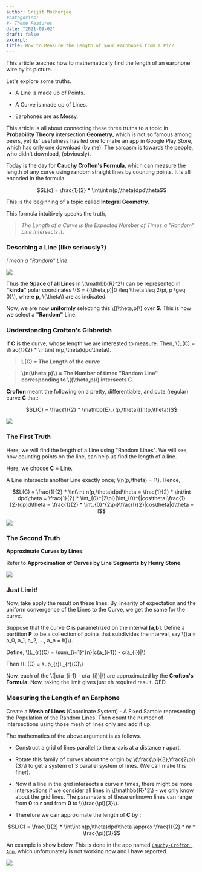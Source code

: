 ```yaml
---
author: Srijit Mukherjee
#categories:
#- Theme Features
date: "2021-09-02"
draft: false
excerpt:
title: How to Measure the Length of your Earphones from a Pic?  
---
```


This article teaches how to mathematically find the length of an earphone wire by its picture.

Let's explore some truths.

* A Line is made up of Points.

* A Curve is made up of Lines.

* Earphones are as Messy.

This article is all about connecting these three truths to a topic in **Probability Theory** intersection **Geometry**, which is not so famous among peers, yet its' usefulness has led one to make an app in Google Play Store, which has only one download (by me). The sarcasm is towards the people, who didn't download, (obviously).

Today is the day for **Cauchy Crofton's Formula**, which can measure the length of any curve using random straight lines by counting points. It is all encoded in the formula.

$$L(c) = \frac{1}{2} * \int\int n(p,\theta)dpd\theta$$

This is the beginning of a topic called **Integral Geometry**.

This formula intuitively speaks the truth,

> *The Length of a Curve is the Expected Number of Times a "Random" Line Intersects it.*

### Descrbing a Line (like seriously?)

*I mean a "Random" Line*.

![](P1.jpg)

Thus the **Space of all Lines** in \\(\mathbb{R}^2\\) can be represented in **"kinda"** polar coordinates \\(S = {(\theta,p)|0 \leq \theta \leq 2\pi, p \geq 0}\\), where **p**, \\(\theta\\) are as indicated.

Now, we are now **uniformly** selecting this \\((\theta,p)\\) over **S**. This is how we select a **"Random"** Line.

### Understanding Crofton's Gibberish

If **C** is the curve, whose length we are interested to measure. Then, \\(L(C) = \frac{1}{2} * \int\int n(p,\theta)dpd\theta\\).

> **L(C) = The Length of the curve**

> **\\(n(\theta,p)\\) = The Number of times "Random Line" corresponding to \\((\theta,p)\\) intersects C**.

**Crofton** meant the following on a pretty, differentiable, and cute (regular) curve **C** that:

$$L(C) = \frac{1}{2} * \mathbb{E}_{(p,\theta)}[n(p,\theta)]$$

![](P2.jpg)

### The First Truth

Here, we will find the length of a Line using "Random Lines". We will see, how counting points on the line, can help us find the length of a line.

Here, we choose **C** = Line.

A Line intersects another Line exactly once; \\(n(p,\theta) = 1\\). Hence,

$$L(C) = \frac{1}{2} * \int\int n(p,\theta)dpd\theta = \frac{1}{2} * \int\int dpd\theta = \frac{1}{2} * \int_{0}^{2\pi}(\int_{0}^{|cos\theta|\frac{1}{2}}dp)d\theta = \frac{1}{2} * \int_{0}^{2\pi}\frac{l}{2}|cos\theta|d\theta = l$$

![](P3.jpg)

### The Second Truth

**Approximate Curves by Lines**.

Refer to **Approximation of Curves by Line Segments by Henry Stone**.

![](P4.jpg)

### Just Limit!

Now, take apply the result on these lines. By linearity of expectation and the uniform convergence of the Lines to the Curve, we get the same for the curve.

Suppose that the curve **C** is parametrized on the interval **[a,b]**. Define a partition **P** to be a collection of points that subdivides the interval, say \\({a = a_0, a_1, a_2, ..., a_n = b}\\).

Define, \\(L_{r}(C) = \sum_{i=1}^{n}|c(a_{i-1}) - c(a_{i})|\\) 

Then \\(L(C) = sup_{r}L_{r}(C)\\)

Now, each of the \\(|c(a_{i-1} - c(a_{i})|\\) are approximated by the **Crofton's Formula**. Now, taking the limit gives just eh required result. QED.

### Measuring the Length of an Earphone

Create a **Mesh of Lines** (Coordinate System) - A Fixed Sample representing the Population of the Random Lines. Then count the number of intersections using those mesh of lines only and add it up.

The mathematics of the above argument is as follows.

* Construct a grid of lines parallel to the **x**-axis at a distance **r** apart.

* Rotate this family of curves about the origin by \\(\frac{\pi}{3},\frac{2\pi}{3}\\) to get a system of 3 parallel system of lines. (We can make this finer).

* Now if a line in the grid intersects a curve n times, there might be more intersections if we consider all lines in \\(\mathbb{R}^2\\) - we only know about the grid lines. The parameters of these unknown lines can range from **0** to **r** and from **0** to \\(\frac{\pi}{3}\\).

* Therefore we can approximate the length of **C** by :

$$L(C) = \frac{1}{2} * \int\int n(p,\theta)dpd\theta \approx \frac{1}{2} * nr * \frac{\pi}{3}$$

An example is show below. This is done in the app named [`Cauchy-Crofton App`](https://play.google.com/store/apps/details?id=com.the.unknown.cauchycroftonapp&hl=en_US), which unfortunately is not working now and I have reported.

![](P5.jpg)


